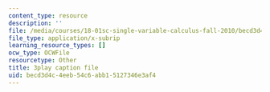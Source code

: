 ```yaml
---
content_type: resource
description: ''
file: /media/courses/18-01sc-single-variable-calculus-fall-2010/becd3d4c4eeb54c6abb15127346e3af4_7vVBtiVXIw.vtt
file_type: application/x-subrip
learning_resource_types: []
ocw_type: OCWFile
resourcetype: Other
title: 3play caption file
uid: becd3d4c-4eeb-54c6-abb1-5127346e3af4
---
```

